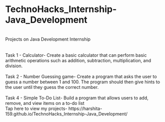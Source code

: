# TechnoHacks_Internship-Java_Development
<br>
Projects on Java Development Internship
<br><br><br>
Task 1 - Calculator- Create a basic calculator that can perform basic arithmetic operations such as addition, subtraction, multiplication, and division.
<br><br>
Task 2 - Number Guessing game- Create a program that asks the user to guess a number between 1 and 100. The program should then give hints to the user until they guess the correct number.
<br><br>
Task 4 - Simple To-Do List- Build a program that allows users to add, remove, and view items on a to-do list
<br>
Tap here to view my projects- https://harshita-159.github.io/TechnoHacks_Internship-Java_Development/
